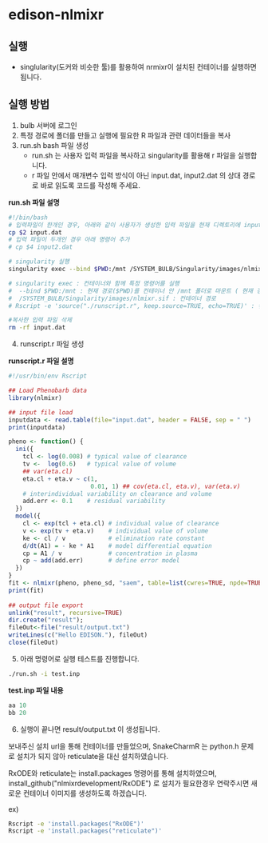 # edison-nlmixr

## 실행

- singlularity(도커와 비슷한 툴)를 활용하여 nrmixr이 설치된 컨테이너를 실행하면 됩니다.

## 실행 방법

1. bulb 서버에 로그인
2. 특정 경로에 폴더를 만들고 실행에 필요한 R 파일과 관련 데이터들을 복사
3. run.sh bash 파일 생성
    - run.sh 는 사용자 입력 파일을 복사하고 singularity를 활용해 r 파일을 실행합니다. 
    - r 파일 안에서 매개변수 입력 방식이 아닌 input.dat, input2.dat 의 상대 경로로 바로 읽도록 코드를 작성해 주세요.

**run.sh 파일 설명**

```bash
#!/bin/bash
# 입력파일이 한개인 경우, 아래와 같이 사용자가 생성한 입력 파일을 현재 디렉토리에 input.dat 로 저장
cp $2 input.dat    
# 입력 파일이 두개인 경우 아래 명령어 추가 
# cp $4 input2.dat

# singularity 실행 
singularity exec --bind $PWD:/mnt /SYSTEM_BULB/Singularity/images/nlmixr.sif Rscript -e 'source("./runscript.r", keep.source=TRUE, echo=TRUE)'

# singularity exec : 컨테이너와 함께 특정 명령어를 실행 
#  --bind $PWD:/mnt : 현재 경로($PWD)를 컨테이너 안 /mnt 폴더로 마운트 ( 현재 경로에 있는 파일들을 컨테이너 안에서 사용할 수 있도록 함)
#  /SYSTEM_BULB/Singularity/images/nlmixr.sif : 컨테이너 경로
# Rscript -e 'source("./runscript.r", keep.source=TRUE, echo=TRUE)' : 컨테이너에서 실행해야하는 명령어

#복사한 입력 파일 삭제
rm -rf input.dat
```

4. runscript.r  파일 생성 

**runscript.r 파일 설명**

```r
#!/usr/bin/env Rscript

## Load Phenobarb data
library(nlmixr)

## input file load 
inputdata <- read.table(file="input.dat", header = FALSE, sep = " ")
print(inputdata)

pheno <- function() {
  ini({
    tcl <- log(0.008) # typical value of clearance
    tv <-  log(0.6)   # typical value of volume
    ## var(eta.cl)
    eta.cl + eta.v ~ c(1,
                       0.01, 1) ## cov(eta.cl, eta.v), var(eta.v)
    # interindividual variability on clearance and volume
    add.err <- 0.1    # residual variability
  })
  model({
    cl <- exp(tcl + eta.cl) # individual value of clearance
    v <- exp(tv + eta.v)    # individual value of volume
    ke <- cl / v            # elimination rate constant
    d/dt(A1) = - ke * A1    # model differential equation
    cp = A1 / v             # concentration in plasma
    cp ~ add(add.err)       # define error model
  })
}
fit <- nlmixr(pheno, pheno_sd, "saem", table=list(cwres=TRUE, npde=TRUE))
print(fit)
 
## output file export 
unlink("result", recursive=TRUE)
dir.create("result");
fileOut<-file("result/output.txt")
writeLines(c("Hello EDISON."), fileOut)
close(fileOut)
```

5. 아래 명령어로 실행 테스트를 진행합니다.

```bash
./run.sh -i test.inp
```

**test.inp 파일 내용**

```r
aa 10
bb 20
```
 
6. 실행이 끝나면 result/output.txt 이 생성됩니다.

보내주신 설치 url을 통해 컨테이너를 만들었으며, SnakeCharmR 는 python.h 문제로 설치가 되지 않아 reticulate을 대신 설치하였습니다.

RxODE와 reticulate는 install.packages 명령어를 통해 설치하였으며, install_github("nlmixrdevelopment/RxODE") 로 설치가 필요한경우 연락주시면 새로운 컨테이너 이미지를 생성하도록 하겠습니다.

ex) 

```bash
Rscript -e 'install.packages("RxODE")'
Rscript -e 'install.packages("reticulate")'
```
 
